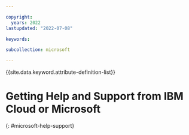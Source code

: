 ```yaml
---

copyright:
  years: 2022
lastupdated: "2022-07-08"

keywords:

subcollection: microsoft

---
```


{{site.data.keyword.attribute-definition-list}}

# Getting Help and Support from IBM Cloud or Microsoft
{: #microsoft-help-support}
